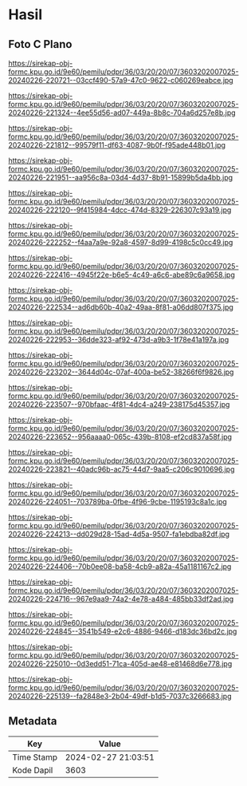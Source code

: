 # Hasil

## Foto C Plano

https://sirekap-obj-formc.kpu.go.id/9e60/pemilu/pdpr/36/03/20/20/07/3603202007025-20240226-220721--03ccf490-57a9-47c0-9622-c060269eabce.jpg

https://sirekap-obj-formc.kpu.go.id/9e60/pemilu/pdpr/36/03/20/20/07/3603202007025-20240226-221324--4ee55d56-ad07-449a-8b8c-704a6d257e8b.jpg

https://sirekap-obj-formc.kpu.go.id/9e60/pemilu/pdpr/36/03/20/20/07/3603202007025-20240226-221812--99579f11-df63-4087-9b0f-f95ade448b01.jpg

https://sirekap-obj-formc.kpu.go.id/9e60/pemilu/pdpr/36/03/20/20/07/3603202007025-20240226-221951--aa956c8a-03d4-4d37-8b91-15899b5da4bb.jpg

https://sirekap-obj-formc.kpu.go.id/9e60/pemilu/pdpr/36/03/20/20/07/3603202007025-20240226-222120--9f415984-4dcc-474d-8329-226307c93a19.jpg

https://sirekap-obj-formc.kpu.go.id/9e60/pemilu/pdpr/36/03/20/20/07/3603202007025-20240226-222252--f4aa7a9e-92a8-4597-8d99-4198c5c0cc49.jpg

https://sirekap-obj-formc.kpu.go.id/9e60/pemilu/pdpr/36/03/20/20/07/3603202007025-20240226-222416--4945f22e-b6e5-4c49-a6c6-abe89c6a9658.jpg

https://sirekap-obj-formc.kpu.go.id/9e60/pemilu/pdpr/36/03/20/20/07/3603202007025-20240226-222534--ad6db60b-40a2-49aa-8f81-a06dd807f375.jpg

https://sirekap-obj-formc.kpu.go.id/9e60/pemilu/pdpr/36/03/20/20/07/3603202007025-20240226-222953--36dde323-af92-473d-a9b3-1f78e41a197a.jpg

https://sirekap-obj-formc.kpu.go.id/9e60/pemilu/pdpr/36/03/20/20/07/3603202007025-20240226-223202--3644d04c-07af-400a-be52-38266f6f9826.jpg

https://sirekap-obj-formc.kpu.go.id/9e60/pemilu/pdpr/36/03/20/20/07/3603202007025-20240226-223507--970bfaac-4f81-4dc4-a249-238175d45357.jpg

https://sirekap-obj-formc.kpu.go.id/9e60/pemilu/pdpr/36/03/20/20/07/3603202007025-20240226-223652--956aaaa0-065c-439b-8108-ef2cd837a58f.jpg

https://sirekap-obj-formc.kpu.go.id/9e60/pemilu/pdpr/36/03/20/20/07/3603202007025-20240226-223821--40adc96b-ac75-44d7-9aa5-c206c9010696.jpg

https://sirekap-obj-formc.kpu.go.id/9e60/pemilu/pdpr/36/03/20/20/07/3603202007025-20240226-224051--703789ba-0fbe-4f96-9cbe-1195193c8a1c.jpg

https://sirekap-obj-formc.kpu.go.id/9e60/pemilu/pdpr/36/03/20/20/07/3603202007025-20240226-224213--dd029d28-15ad-4d5a-9507-fa1ebdba82df.jpg

https://sirekap-obj-formc.kpu.go.id/9e60/pemilu/pdpr/36/03/20/20/07/3603202007025-20240226-224406--70b0ee08-ba58-4cb9-a82a-45a1181167c2.jpg

https://sirekap-obj-formc.kpu.go.id/9e60/pemilu/pdpr/36/03/20/20/07/3603202007025-20240226-224716--967e9aa9-74a2-4e78-a484-485bb33df2ad.jpg

https://sirekap-obj-formc.kpu.go.id/9e60/pemilu/pdpr/36/03/20/20/07/3603202007025-20240226-224845--3541b549-e2c6-4886-9466-d183dc36bd2c.jpg

https://sirekap-obj-formc.kpu.go.id/9e60/pemilu/pdpr/36/03/20/20/07/3603202007025-20240226-225010--0d3edd51-71ca-405d-ae48-e81468d6e778.jpg

https://sirekap-obj-formc.kpu.go.id/9e60/pemilu/pdpr/36/03/20/20/07/3603202007025-20240226-225139--fa2848e3-2b04-49df-b1d5-7037c3266683.jpg


## Metadata

| Key        | Value               |
| ---------- | ------------------- |
| Time Stamp | 2024-02-27 21:03:51 |
| Kode Dapil | 3603                |



